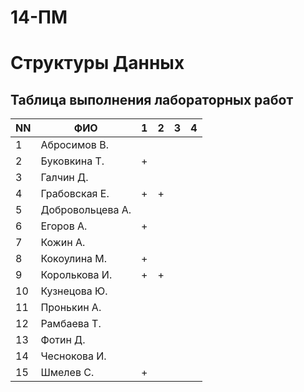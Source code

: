 # 14-ПМ
# Структуры Данных
## Таблица выполнения лабораторных работ

| NN  | ФИО              | 1   | 2   | 3   | 4   |
| --- | ---------------- | --- | --- | --- | --- |
| 1   | Абросимов В.     |     |     |     |     |
| 2   | Буковкина Т.     | +   |     |     |     |
| 3   | Галчин Д.        |     |     |     |     |
| 4   | Грабовская Е.    | +   | +   |     |     |
| 5   | Добровольцева А. |     |     |     |     |
| 6   | Егоров А.        | +   |     |     |     |
| 7   | Кожин А.         |     |     |     |     |
| 8   | Кокоулина М.     | +   |     |     |     |
| 9   | Королькова И.    | +   | +   |     |     |
| 10  | Кузнецова Ю.     |     |     |     |     |
| 11  | Пронькин А.      |     |     |     |     |
| 12  | Рамбаева Т.      |     |     |     |     |
| 13  | Фотин Д.         |     |     |     |     |
| 14  | Чеснокова И.     |     |     |     |     |
| 15  | Шмелев С.        | +   |     |     |     |
